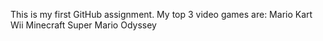 This is my first GitHub assignment.
My top 3 video games are:
Mario Kart Wii
Minecraft
Super Mario Odyssey
